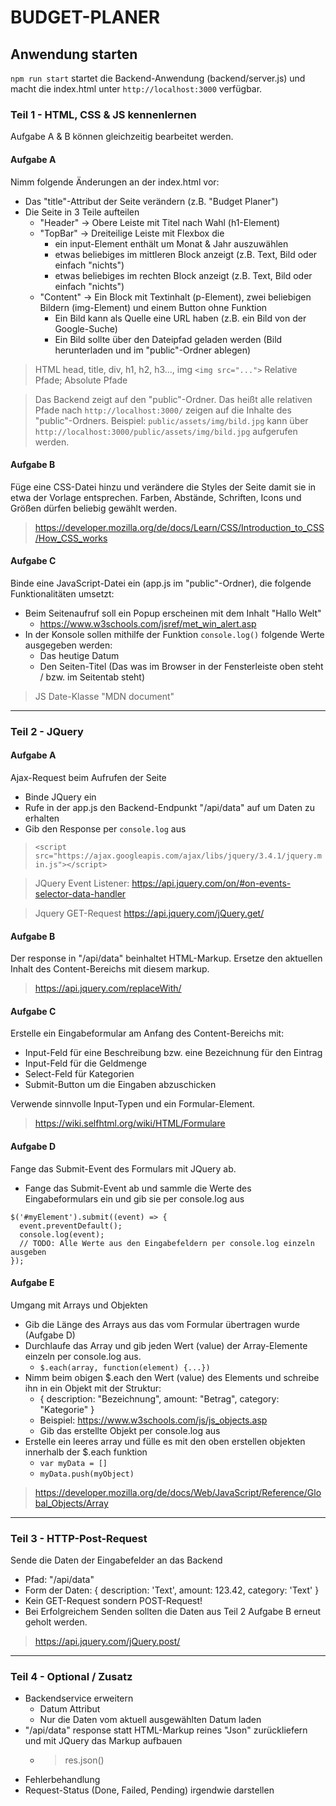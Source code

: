# BUDGET-PLANER

## Anwendung starten

`npm run start` startet die Backend-Anwendung (backend/server.js) und macht die index.html unter `http://localhost:3000` verfügbar.

### Teil 1 - HTML, CSS & JS kennenlernen

Aufgabe A & B können gleichzeitig bearbeitet werden.

#### Aufgabe A

Nimm folgende Änderungen an der index.html vor:

- Das "title"-Attribut der Seite verändern (z.B. "Budget Planer")
- Die Seite in 3 Teile aufteilen
  - "Header" -> Obere Leiste mit Titel nach Wahl (h1-Element)
  - "TopBar" -> Dreiteilige Leiste mit Flexbox die
    - ein input-Element enthält um Monat & Jahr auszuwählen
    - etwas beliebiges im mittleren Block anzeigt (z.B. Text, Bild oder einfach "nichts")
    - etwas beliebiges im rechten Block anzeigt (z.B. Text, Bild oder einfach "nichts")
  - "Content" -> Ein Block mit Textinhalt (p-Element), zwei beliebigen Bildern (img-Element) und einem Button ohne Funktion
    - Ein Bild kann als Quelle eine URL haben (z.B. ein Bild von der Google-Suche)
    - Ein Bild sollte über den Dateipfad geladen werden (Bild herunterladen und im "public"-Ordner ablegen)

> HTML head, title, div, h1, h2, h3..., img
> `<img src="...">`
> Relative Pfade; Absolute Pfade

> Das Backend zeigt auf den "public"-Ordner. Das heißt alle relativen Pfade nach `http://localhost:3000/` zeigen auf die Inhalte des "public"-Ordners.
> Beispiel: `public/assets/img/bild.jpg` kann über `http://localhost:3000/public/assets/img/bild.jpg` aufgerufen werden.

#### Aufgabe B

Füge eine CSS-Datei hinzu und verändere die Styles der Seite damit sie in etwa der Vorlage entsprechen.
Farben, Abstände, Schriften, Icons und Größen dürfen beliebig gewählt werden.

> https://developer.mozilla.org/de/docs/Learn/CSS/Introduction_to_CSS/How_CSS_works

#### Aufgabe C

Binde eine JavaScript-Datei ein (app.js im "public"-Ordner), die folgende Funktionalitäten umsetzt:

- Beim Seitenaufruf soll ein Popup erscheinen mit dem Inhalt "Hallo Welt"
  - https://www.w3schools.com/jsref/met_win_alert.asp
- In der Konsole sollen mithilfe der Funktion `console.log()` folgende Werte ausgegeben werden:
  - Das heutige Datum
  - Den Seiten-Titel (Das was im Browser in der Fensterleiste oben steht / bzw. im Seitentab steht)

> JS Date-Klasse
> "MDN document"

---

### Teil 2 - JQuery

#### Aufgabe A

Ajax-Request beim Aufrufen der Seite

- Binde JQuery ein
- Rufe in der app.js den Backend-Endpunkt "/api/data" auf um Daten zu erhalten
- Gib den Response per `console.log` aus

> `<script src="https://ajax.googleapis.com/ajax/libs/jquery/3.4.1/jquery.min.js"></script>`

> JQuery Event Listener: https://api.jquery.com/on/#on-events-selector-data-handler

> Jquery GET-Request https://api.jquery.com/jQuery.get/

#### Aufgabe B

Der response in "/api/data" beinhaltet HTML-Markup.
Ersetze den aktuellen Inhalt des Content-Bereichs mit diesem markup.

> https://api.jquery.com/replaceWith/

#### Aufgabe C

Erstelle ein Eingabeformular am Anfang des Content-Bereichs mit:

- Input-Feld für eine Beschreibung bzw. eine Bezeichnung für den Eintrag
- Input-Feld für die Geldmenge
- Select-Feld für Kategorien
- Submit-Button um die Eingaben abzuschicken

Verwende sinnvolle Input-Typen und ein Formular-Element.

> https://wiki.selfhtml.org/wiki/HTML/Formulare

#### Aufgabe D

Fange das Submit-Event des Formulars mit JQuery ab.

- Fange das Submit-Event ab und sammle die Werte des Eingabeformulars ein und gib sie per console.log aus

```
$('#myElement').submit((event) => {
  event.preventDefault();
  console.log(event);
  // TODO: Alle Werte aus den Eingabefeldern per console.log einzeln ausgeben
});
```

#### Aufgabe E

Umgang mit Arrays und Objekten

- Gib die Länge des Arrays aus das vom Formular übertragen wurde (Aufgabe D)
- Durchlaufe das Array und gib jeden Wert (value) der Array-Elemente einzeln per console.log aus.
    - `$.each(array, function(element) {...})`
- Nimm beim obigen $.each den Wert (value) des Elements und schreibe ihn in ein Objekt mit der Struktur:
    - { description: "Bezeichnung", amount: "Betrag", category: "Kategorie" }
    - Beispiel: https://www.w3schools.com/js/js_objects.asp
    - Gib das erstellte Objekt per console.log aus
- Erstelle ein leeres array und fülle es mit den oben erstellen objekten innerhalb der $.each funktion
    - `var myData = []`
    - `myData.push(myObject)`

> https://developer.mozilla.org/de/docs/Web/JavaScript/Reference/Global_Objects/Array

---

### Teil 3 - HTTP-Post-Request

Sende die Daten der Eingabefelder an das Backend

- Pfad: "/api/data"
- Form der Daten: { description: 'Text', amount: 123.42, category: 'Text' }
- Kein GET-Request sondern POST-Request!
- Bei Erfolgreichem Senden sollten die Daten aus Teil 2 Aufgabe B erneut geholt werden.

> https://api.jquery.com/jQuery.post/

---

### Teil 4 - Optional / Zusatz

- Backendservice erweitern
  - Datum Attribut
  - Nur die Daten vom aktuell ausgewählten Datum laden
- "/api/data" response statt HTML-Markup reines "Json" zurückliefern und mit JQuery das Markup aufbauen
  - > res.json()
- Fehlerbehandlung
- Request-Status (Done, Failed, Pending) irgendwie darstellen
